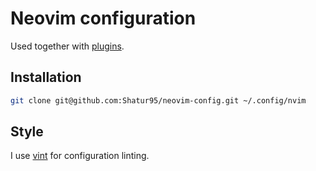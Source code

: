 # Neovim configuration

Used together with [plugins](https://github.com/Shatur95/neovim-plugins).

## Installation

```bash
git clone git@github.com:Shatur95/neovim-config.git ~/.config/nvim
```

## Style

I use [vint](https://github.com/Vimjas/vint) for configuration linting.
